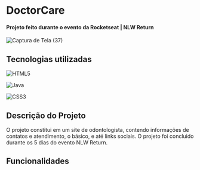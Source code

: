 <h1>DoctorCare</h1>
<h4>Projeto feito durante o evento da Rocketseat | NLW Return</h4>

![Captura de Tela (37)](https://user-images.githubusercontent.com/103378551/168184014-500a625b-a911-4132-ae67-199c273223a8.png)

<h2>Tecnologias utilizadas</h2>

![HTML5](https://img.shields.io/badge/html5-%23E34F26.svg?style=for-the-badge&logo=html5&logoColor=white)

![Java](https://img.shields.io/badge/java-%23ED8B00.svg?style=for-the-badge&logo=java&logoColor=white)

![CSS3](https://img.shields.io/badge/css3-%231572B6.svg?style=for-the-badge&logo=css3&logoColor=white)

<h2>Descrição do Projeto</h2>
O projeto constitui em um site de odontologista, contendo informações de contatos e atendimento, o básico, e até links sociais. O projeto foi concluido durante os 5 dias do evento NLW Return.

<h2>Funcionalidades</h2>
